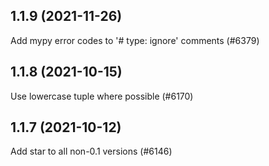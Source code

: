 ## 1.1.9 (2021-11-26)

Add mypy error codes to '# type: ignore' comments (#6379)

## 1.1.8 (2021-10-15)

Use lowercase tuple where possible (#6170)

## 1.1.7 (2021-10-12)

Add star to all non-0.1 versions (#6146)


